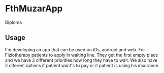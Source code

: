 # FthMuzarApp
Diploma

## Usage
I'm developing an app that can be used on iOs, android and web. For Fiziotherapy patients to apply in waiting line.
They get the first empty place and we have 3 different priorities how long they have to wait.
We also have 2 diferent options if patient want's to pay or if patient is using his insurance.
